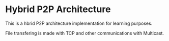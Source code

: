 # Hybrid P2P Architecture

This is a hbrid P2P architecture implementation for learning purposes.

File transfering is made with TCP and other communications with Multicast.

